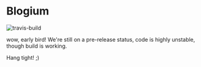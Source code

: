 # Blogium 
![travis-build](https://travis-ci.org/atilafassina/blogium.svg)

wow, early bird!
We're still on a pre-release status, code is highly unstable, though build is working.

Hang tight! ;)
